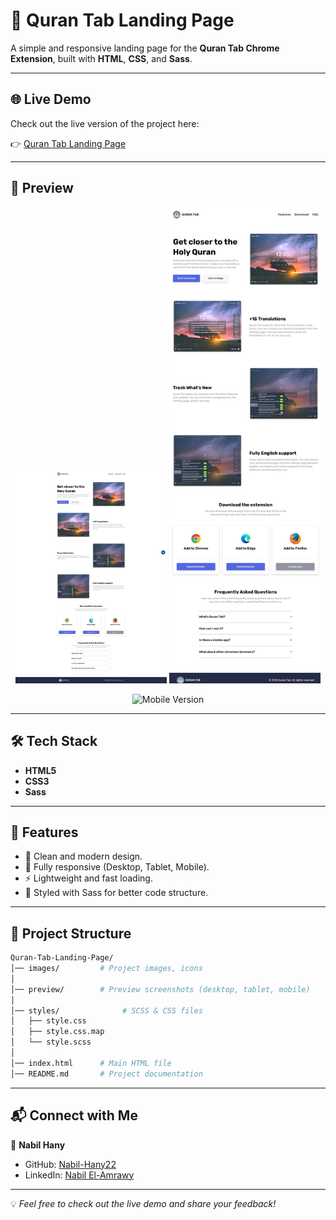 # 🌙 Quran Tab Landing Page

A simple and responsive landing page for the **Quran Tab Chrome Extension**, built with **HTML**, **CSS**, and **Sass**.

---

## 🌐 Live Demo  
Check out the live version of the project here: 

👉 [Quran Tab Landing Page](https://nabil-hany22.github.io/Quran-Tab-Landing-Page/)

---

## 📸 Preview

<p align="center">
  <img src="./preview/desktop_version.png" alt="Desktop Version" width="48%">
  <img src="./preview/tablet_version.png" alt="Tablet Version" width="48%">
</p>

<p align="center">
  <img src="./preview/mobile_version.png" alt="Mobile Version" width="50%">
</p>

---

## 🛠️ Tech Stack

- **HTML5**
- **CSS3**
- **Sass**

---

## 🚀 Features

- 📖 Clean and modern design.  
- 📱 Fully responsive (Desktop, Tablet, Mobile).  
- ⚡ Lightweight and fast loading.  
- 🎨 Styled with Sass for better code structure.  

---

## 📂 Project Structure

```bash
Quran-Tab-Landing-Page/
│── images/         # Project images, icons
│
│── preview/        # Preview screenshots (desktop, tablet, mobile)
│
│── styles/              # SCSS & CSS files
│   ├── style.css
│   ├── style.css.map
│   └── style.scss
│
│── index.html      # Main HTML file
│── README.md       # Project documentation
```

---

## 📬 Connect with Me

👤 **Nabil Hany**  
- GitHub: [Nabil-Hany22](https://github.com/Nabil-Hany22)  
- LinkedIn: [Nabil El-Amrawy](https://www.linkedin.com/in/nabil-el-amrawy/)  

---

💡 *Feel free to check out the live demo and share your feedback!*  
